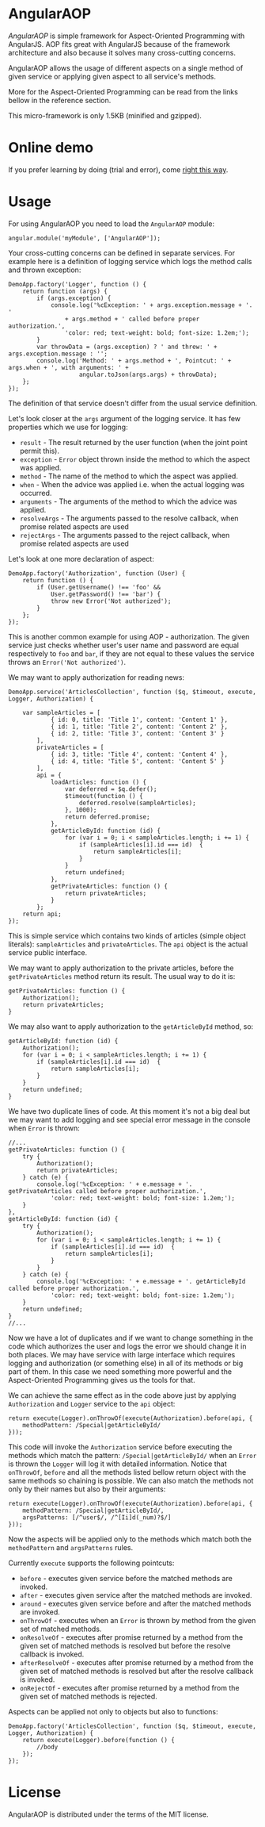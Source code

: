 AngularAOP
===========

*AngularAOP* is simple framework for Aspect-Oriented Programming with AngularJS.
AOP fits great with AngularJS because of the framework architecture and also because it solves many cross-cutting concerns.

AngularAOP allows the usage of different aspects on a single method of given service or applying given aspect to all service's methods.

More for the Aspect-Oriented Programming can be read from the links bellow in the reference section.

This micro-framework is only 1.5KB (minified and gzipped).

Online demo
============

If you prefer learning by doing (trial and error), come [right this way](http://plnkr.co/edit/bA2A4FfnwTf1hZeGQvvc?p=preview).

Usage
======

For using AngularAOP you need to load the `AngularAOP` module:

    angular.module('myModule', ['AngularAOP']);

Your cross-cutting concerns can be defined in separate services. For example here is a definition of logging service which logs the method calls and thrown exception:

    DemoApp.factory('Logger', function () {
        return function (args) {
            if (args.exception) {
                console.log('%cException: ' + args.exception.message + '. '
                    + args.method + ' called before proper authorization.',
                    'color: red; text-weight: bold; font-size: 1.2em;');
            }
            var throwData = (args.exception) ? ' and threw: ' + args.exception.message : '';
            console.log('Method: ' + args.method + ', Pointcut: ' + args.when + ', with arguments: ' +
                        angular.toJson(args.args) + throwData);
        };
    });

The definition of that service doesn't differ from the usual service definition.

Let's look closer at the `args` argument of the logging service.
It has few properties which we use for logging:

* `result` - The result returned by the user function (when the joint point permit this).
* `exception` - `Error` object thrown inside the method to which the aspect was applied.
* `method` - The name of the method to which the aspect was applied.
* `when` - When the advice was applied i.e. when the actual logging was occurred.
* `arguments` - The arguments of the method to which the advice was applied.
* `resolveArgs` - The arguments passed to the resolve callback, when promise related aspects are used
* `rejectArgs` - The arguments passed to the reject callback, when promise related aspects are used


Let's look at one more declaration of aspect:

    DemoApp.factory('Authorization', function (User) {
        return function () {
            if (User.getUsername() !== 'foo' &&
                User.getPassword() !== 'bar') {
                throw new Error('Not authorized');
            }
        };
    });

This is another common example for using AOP - authorization. The given service just checks whether user's user name and password are equal respectively to `foo` and `bar`, if they are not equal to these values the service throws an `Error('Not authorized')`.

We may want to apply authorization for reading news:

    DemoApp.service('ArticlesCollection', function ($q, $timeout, execute, Logger, Authorization) {

        var sampleArticles = [
                { id: 0, title: 'Title 1', content: 'Content 1' },
                { id: 1, title: 'Title 2', content: 'Content 2' },
                { id: 2, title: 'Title 3', content: 'Content 3' }
            ],
            privateArticles = [
                { id: 3, title: 'Title 4', content: 'Content 4' },
                { id: 4, title: 'Title 5', content: 'Content 5' }
            ],
            api = {
                loadArticles: function () {
                    var deferred = $q.defer();
                    $timeout(function () {
                        deferred.resolve(sampleArticles);
                    }, 1000);
                    return deferred.promise;
                },
                getArticleById: function (id) {
                    for (var i = 0; i < sampleArticles.length; i += 1) {
                        if (sampleArticles[i].id === id)  {
                            return sampleArticles[i];
                        }
                    }
                    return undefined;
                },
                getPrivateArticles: function () {
                    return privateArticles;
                }
            };
        return api;
    });

This is simple service which contains two kinds of articles (simple object literals): `sampleArticles` and `privateArticles`.
The `api` object is the actual service public interface.

We may want to apply authorization to the private articles, before the `getPrivateArticles` method return its result.
The usual way to do it is:

    getPrivateArticles: function () {
        Authorization();
        return privateArticles;
    }

We may also want to apply authorization to the `getArticleById` method, so:

    getArticleById: function (id) {
        Authorization();
        for (var i = 0; i < sampleArticles.length; i += 1) {
            if (sampleArticles[i].id === id)  {
                return sampleArticles[i];
            }
        }
        return undefined;
    }

We have two duplicate lines of code. At this moment it's not a big deal but we may want to add logging and see special error message in the console when `Error` is thrown:


    //...
    getPrivateArticles: function () {
        try {
            Authorization();
            return privateArticles;
        } catch (e) {
            console.log('%cException: ' + e.message + '. getPrivateArticles called before proper authorization.',
                'color: red; text-weight: bold; font-size: 1.2em;');
        }
    },
    getArticleById: function (id) {
        try {
            Authorization();
            for (var i = 0; i < sampleArticles.length; i += 1) {
                if (sampleArticles[i].id === id)  {
                    return sampleArticles[i];
                }
            }
        } catch (e) {
            console.log('%cException: ' + e.message + '. getArticleById called before proper authorization.',
                'color: red; text-weight: bold; font-size: 1.2em;');
        }
        return undefined;
    }
    //...

Now we have a lot of duplicates and if we want to change something in the code which authorizes the user and logs the error we should change it in both places. We may have service with large interface which requires logging and authorization (or something else) in all of its methods or big part of them. In this case we need something more powerful and the Aspect-Oriented Programming gives us the tools for that.

We can achieve the same effect as in the code above just by applying `Authorization` and `Logger` service to the `api` object:

    return execute(Logger).onThrowOf(execute(Authorization).before(api, {
        methodPattern: /Special|getArticleById/
    }));

This code will invoke the `Authorization` service before executing the methods which match the pattern: `/Special|getArticleById/` when an `Error` is thrown the `Logger` will log it with detailed information.
Notice that `onThrowOf`, `before` and all the methods listed bellow return object with the same methods so chaining is possible.
We can also match the methods not only by their names but also by their arguments:


    return execute(Logger).onThrowOf(execute(Authorization).before(api, {
        methodPattern: /Special|getArticleById/,
        argsPatterns: [/^user$/, /^[Ii]d(_num)?$/]
    }));

Now the aspects will be applied only to the methods which match both the `methodPattern` and `argsPatterns` rules.

Currently `execute` supports the following pointcuts:

* `before` - executes given service before the matched methods are invoked.
* `after` - executes given service after the matched methods are invoked.
* `around` - executes given service before and after the matched methods are invoked.
* `onThrowOf` - executes when an `Error` is thrown by method from the given set of matched methods.
* `onResolveOf` - executes after promise returned by a method from the given set of matched methods is resolved but before the resolve callback is invoked.
* `afterResolveOf` - executes after promise returned by a method from the given set of matched methods is resolved but after the resolve callback is invoked.
* `onRejectOf` - executes after promise returned by a method from the given set of matched methods is rejected.

Aspects can be applied not only to objects but also to functions:

    DemoApp.factory('ArticlesCollection', function ($q, $timeout, execute, Logger, Authorization) {
        return execute(Logger).before(function () {
            //body
        });
    });

License
=======

AngularAOP is distributed under the terms of the MIT license.
